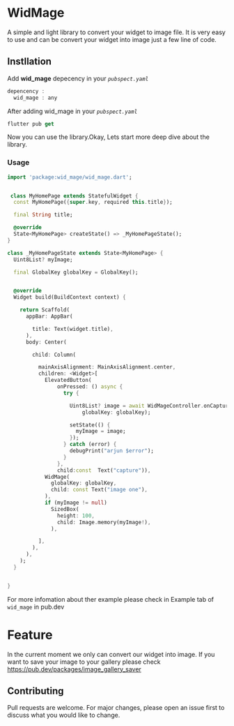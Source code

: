 # WidMage
A simple and light library to convert your widget to image file. It is very easy to use and can be convert your widget into image just a few line of code.

## Instllation
Add **wid_mage** depecency in your _```pubspect.yaml```_
``` Dart
depencency :
  wid_mage : any
```
After adding wid_mage in your _```pubspect.yaml```_
``` Dart
flutter pub get
```
Now you can use the library.Okay, Lets start more deep dive about the library.

### Usage

```Dart
import 'package:wid_mage/wid_mage.dart';


 class MyHomePage extends StatefulWidget {
  const MyHomePage({super.key, required this.title});

  final String title;

  @override
  State<MyHomePage> createState() => _MyHomePageState();
}

class _MyHomePageState extends State<MyHomePage> {
  Uint8List? myImage;

  final GlobalKey globalKey = GlobalKey();


  @override
  Widget build(BuildContext context) {

    return Scaffold(
      appBar: AppBar(

        title: Text(widget.title),
      ),
      body: Center(

        child: Column(

          mainAxisAlignment: MainAxisAlignment.center,
          children: <Widget>[
            ElevatedButton(
                onPressed: () async {
                  try {

                    Uint8List? image = await WidMageController.onCaptureImage(
                        globalKey: globalKey);

                    setState(() {
                      myImage = image;
                    });
                  } catch (error) {
                    debugPrint("arjun $error");
                  }
                },
                child:const  Text("capture")),
            WidMage(
              globalKey: globalKey,
              child: const Text("image one"),
            ),
            if (myImage != null)
              SizedBox(
                height: 100,
                child: Image.memory(myImage!),
              ),

          ],
        ),
      ),
    );
  }


}
```

For more infomation about ther example please check in Example tab of ```wid_mage``` in pub.dev

# Feature
In the current moment we only can convert our widget into image. If you want to save your image to your gallery
please check https://pub.dev/packages/image_gallery_saver

## Contributing
Pull requests are welcome. For major changes, please open an issue first
to discuss what you would like to change.

